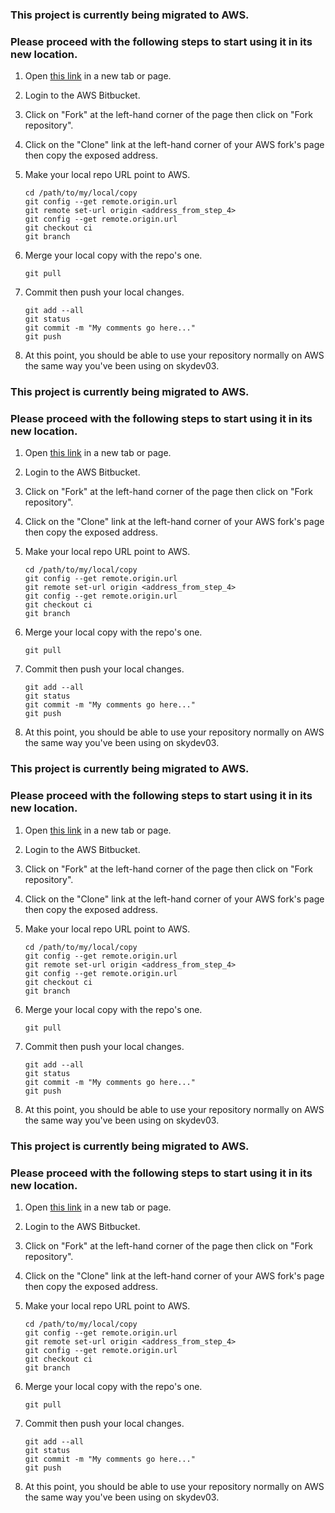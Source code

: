 ### This project is currently being migrated to AWS.

### Please proceed with the following steps to start using it in its new location.
1. Open [this link](http://10.61.0.24/bitbucket/projects/HEL/repos/hello/browse "New AWS URL") in a new tab or page.
2. Login to the AWS Bitbucket.
3. Click on "Fork" at the left-hand corner of the page then click on "Fork repository".
4. Click on the "Clone" link at the left-hand corner of your AWS fork's page then copy the exposed address.
5. Make your local repo URL point to AWS.

	```
	cd /path/to/my/local/copy
	git config --get remote.origin.url
	git remote set-url origin <address_from_step_4>
	git config --get remote.origin.url
	git checkout ci
	git branch
	```

6. Merge your local copy with the repo's one.

	```
	git pull
	```

7. Commit then push your local changes.

	```
	git add --all
	git status
	git commit -m "My comments go here..."
	git push
	```

8. At this point, you should be able to use your repository normally on AWS the same way you've been using on skydev03.
### This project is currently being migrated to AWS.

### Please proceed with the following steps to start using it in its new location.
1. Open [this link](http://skydev03.skytv.co.nz/bitbucket/projects/HEL/repos/hello/browse "New AWS URL") in a new tab or page.
2. Login to the AWS Bitbucket.
3. Click on "Fork" at the left-hand corner of the page then click on "Fork repository".
4. Click on the "Clone" link at the left-hand corner of your AWS fork's page then copy the exposed address.
5. Make your local repo URL point to AWS.

	```
	cd /path/to/my/local/copy
	git config --get remote.origin.url
	git remote set-url origin <address_from_step_4>
	git config --get remote.origin.url
	git checkout ci
	git branch
	```

6. Merge your local copy with the repo's one.

	```
	git pull
	```

7. Commit then push your local changes.

	```
	git add --all
	git status
	git commit -m "My comments go here..."
	git push
	```

8. At this point, you should be able to use your repository normally on AWS the same way you've been using on skydev03.
### This project is currently being migrated to AWS.

### Please proceed with the following steps to start using it in its new location.
1. Open [this link](http://skydev03.skytv.co.nz/bitbucket/projects/HEL/repos/hello/browse "New AWS URL") in a new tab or page.
2. Login to the AWS Bitbucket.
3. Click on "Fork" at the left-hand corner of the page then click on "Fork repository".
4. Click on the "Clone" link at the left-hand corner of your AWS fork's page then copy the exposed address.
5. Make your local repo URL point to AWS.

	```
	cd /path/to/my/local/copy
	git config --get remote.origin.url
	git remote set-url origin <address_from_step_4>
	git config --get remote.origin.url
	git checkout ci
	git branch
	```

6. Merge your local copy with the repo's one.

	```
	git pull
	```

7. Commit then push your local changes.

	```
	git add --all
	git status
	git commit -m "My comments go here..."
	git push
	```

8. At this point, you should be able to use your repository normally on AWS the same way you've been using on skydev03.
### This project is currently being migrated to AWS.

### Please proceed with the following steps to start using it in its new location.
1. Open [this link](http://bitbucket.skynz-dev-ci.skytv.co.nz/bitbucket/projects/HEL/repos/hello/browse "New AWS URL") in a new tab or page.
2. Login to the AWS Bitbucket.
3. Click on "Fork" at the left-hand corner of the page then click on "Fork repository".
4. Click on the "Clone" link at the left-hand corner of your AWS fork's page then copy the exposed address.
5. Make your local repo URL point to AWS.

	```
	cd /path/to/my/local/copy
	git config --get remote.origin.url
	git remote set-url origin <address_from_step_4>
	git config --get remote.origin.url
	git checkout ci
	git branch
	```

6. Merge your local copy with the repo's one.

	```
	git pull
	```

7. Commit then push your local changes.

	```
	git add --all
	git status
	git commit -m "My comments go here..."
	git push
	```

8. At this point, you should be able to use your repository normally on AWS the same way you've been using on skydev03.
